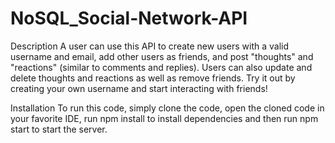 # NoSQL_Social-Network-API

Description
A user can use this API to create new users with a valid username and email, add other users as friends, and post "thoughts" and "reactions" (similar to comments and replies). Users can also update and delete thoughts and reactions as well as remove friends. Try it out by creating your own username and start interacting with friends!

Installation
To run this code, simply clone the code, open the cloned code in your favorite IDE, run npm install to install dependencies and then run npm start to start the server.